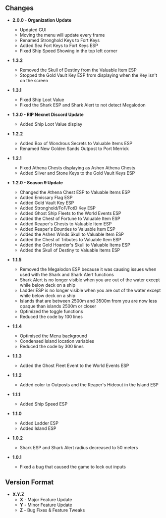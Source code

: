 ## Changes
- **2.0.0 - Organization Update**
  + Updated GUI
  + Moving the menu will update every frame
  + Renamed Stronghold Keys to Fort Keys
  + Added Sea Fort Keys to Fort Keys ESP
  + Fixed Ship Speed Showing in the top left corner

- **1.3.2**
  + Removed the Skull of Destiny from the Valuable Item ESP
  + Stopped the Gold Vault Key ESP from displaying when the Key isn't on the screen

- **1.3.1**
  + Fixed Ship Loot Value
  + Fixed the Shark ESP and Shark Alert to not detect Megalodon

- **1.3.0 - RIP Nexnet Discord Update**
  + Added Ship Loot Value display

- **1.2.2**
  + Added Box of Wondrous Secrets to Valuable Items ESP
  + Renamed New Golden Sands Outpost to Port Merrick

- **1.2.1**
  + Fixed Athena Chests displaying as Ashen Athena Chests
  + Added Silver and Stone Keys to the Gold Vault Keys ESP

- **1.2.0 - Season 9 Update**
  + Changed the Athena Chest ESP to Valuable Items ESP
  + Added Emissary Flag ESP
  + Added Gold Vault Key ESP
  + Added Stronghold/FoF/FotD Key ESP
  + Added Ghost Ship Fleets to the World Events ESP
  + Added the Chest of Fortune to Valuable Item ESP
  + Added Reaper's Chests to Valuable Item ESP
  + Added Reaper's Bounties to Valuable Item ESP
  + Added the Ashen Winds Skull to Valuable Item ESP
  + Added the Chest of Tributes to Valuable Item ESP
  + Added the Gold Hoarder's Skull to Valuable Items ESP
  + Added the Skull of Destiny to Valuable Items ESP

- **1.1.5**
  + Removed the Megalodon ESP because it was causing issues when used with the Shark and Shark Alert functions
  + Shark Alert is no longer visible when you are out of the water except while below deck on a ship
  + Ladder ESP is no longer visible when you are out of the water except while below deck on a ship
  + Islands that are between 2500m and 3500m from you are now less opaque than islands 2500m or closer
  + Optimized the toggle functions
  + Reduced the code by 100 lines

- **1.1.4**
  + Optimised the Menu background
  + Condensed Island location variables
  + Reduced the code by 300 lines

- **1.1.3**
  + Added the Ghost Fleet Event to the World Events ESP

- **1.1.2**
  + Added color to Outposts and the Reaper's Hideout in the Island ESP

- **1.1.1**
  + Added Ship Speed ESP

- **1.1.0**
  + Added Ladder ESP
  + Added Island ESP

- **1.0.2** 
  + Shark ESP and Shark Alert radius decreased to 50 meters

- **1.0.1** 
  + Fixed a bug that caused the game to lock out inputs

## Version Format
  - **X.Y.Z**
    + **X** - Major Feature Update
    + **Y** - Minor Feature Update
    + **Z** - Bug Fixes & Feature Tweaks
